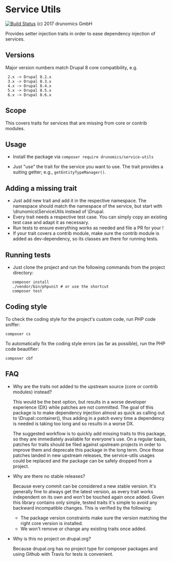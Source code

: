 # Service Utils
[![Build Status](https://api.travis-ci.org/drunomics/service-utils.svg?branch=2.x)](https://travis-ci.org/drunomics/service-utils)
(c) 2017 drunomics GmbH

Provides setter injection traits in order to ease dependency injection of
services.

## Versions

Major version numbers match Drupal 8 core compatibility, e.g.

     2.x -> Drupal 8.2.x
     3.x -> Drupal 8.3.x
     4.x -> Drupal 8.4.x
     5.x -> Drupal 8.5.x
     6.x -> Drupal 8.6.x
 
## Scope

This covers traits for services that are missing from core or contrib modules.

## Usage

 - Install the package via `composer require drunomics/service-utils`

 - Just "use" the trait for the service you want to use. The trait provides a 
   suiting getter; e.g., `getEntityTypeManager()`.
 
## Adding a missing trait

 - Just add new trait and add it in the respective namespace. The namespace
   should match the namespace of the service, but start with
   \drunomics\ServiceUtils instead of \Drupal.
 - Every trait needs a respective test case. You can simply copy an existing
   test case and adapt it as necessary.
 - Run tests to ensure everything works as needed and file a PR for your !
 - If your trait covers a contrib module, make sure the contrib module is added
   as dev-dependency, so its classes are there for running tests.
   
## Running tests
 - Just clone the project and run the following commands from the project
   directory:
```
   composer install
   ./vendor/bin/phpunit # or use the shortcut
   composer test
```

## Coding style

To check the coding style for the project's custom code, run PHP code sniffer:
    
    composer cs
    
To automatically fix the coding style errors (as far as possible), run the PHP
code beautifier:

    composer cbf

## FAQ

 - Why are the traits not added to the upstream source (core or contrib modules)
   instead?
   
   This would be the best option, but results in a worse developer experience
   (DX) while patches are not committed. The goal of this package is to make
   dependency injection almost as quick as calling out to \Drupal::container(),
   thus adding in a patch every time a dependency is needed is taking too long
   and so results in a worse DX.

   The suggested workflow is to quickly add missing traits to this package, so
   they are immediately available for everyone's use. On a regular basis,
   patches for traits should be filed against upstream projects in order to
   improve them and deprecate this package in the long term. Once those patches
   landed in new upstream releases, the service-utils usages could be replaced
   and the package can be safely dropped from a project.
   
 - Why are there no stable releases?
 
   Because every commit can be considered a new stable version. It's generally
   fine to always get the latest version, as every trait works independent on
   its own and won't be touched again once added.
   Given this library contains only simple, tested traits it's simple to avoid
   any backward incompatible changes. This is verified by the following:
   
    - The package version constraints make sure the version matching the right
      core version is installed.
    - We won't remove or change any existing traits once added.

 - Why is this no project on drupal.org?
 
   Because drupal.org has no project type for composer packages and using Github
   with Travis for tests is convenient.
